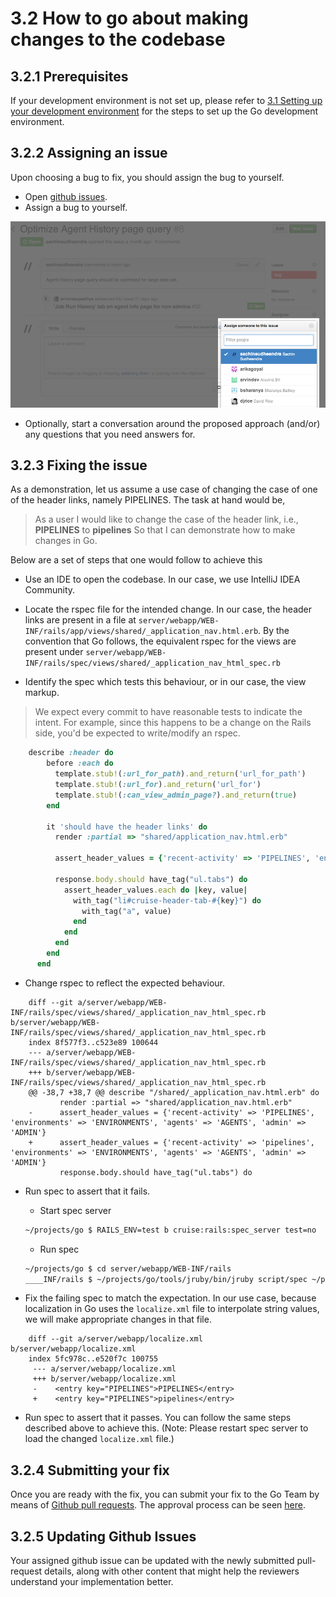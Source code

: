 # 3.2 How to go about making changes to the codebase

## 3.2.1 Prerequisites

If your development environment is not set up, please refer to [3.1 Setting up your development environment](3.1.md) for the steps to set up the Go development environment.

## 3.2.2 Assigning an issue

Upon choosing a bug to fix, you should assign the bug to yourself.

- Open [github issues](https://github.com/gocd/gocd/issues?state=open).
- Assign a bug to yourself.

![](images/assign_issue.png)

- Optionally, start a conversation around the proposed approach (and/or) any questions that you need answers for.

## 3.2.3 Fixing the issue

As a demonstration, let us assume a use case of changing the case of one of the header links, namely PIPELINES. The task at hand would be,

> As a user
> I would like to change the case of the header link, i.e., **PIPELINES** to **pipelines**
> So that I can demonstrate how to make changes in Go.

Below are a set of steps that one would follow to achieve this

- Use an IDE to open the codebase. In our case, we use IntelliJ IDEA Community.

- Locate the rspec file for the intended change. In our case, the header links are present in a file at ```server/webapp/WEB-INF/rails/app/views/shared/_application_nav.html.erb```. By the convention that Go follows, the equivalent rspec for the views are present under ```server/webapp/WEB-INF/rails/spec/views/shared/_application_nav_html_spec.rb```

- Identify the spec which tests this behaviour, or in our case, the view markup.
> We expect every commit to have reasonable tests to indicate the intent. For example, since this happens to be a change on the Rails side, you'd be expected to write/modify an rspec.

```ruby
    describe :header do
        before :each do
          template.stub!(:url_for_path).and_return('url_for_path')
          template.stub!(:url_for).and_return('url_for')
          template.stub!(:can_view_admin_page?).and_return(true)
        end

        it 'should have the header links' do
          render :partial => "shared/application_nav.html.erb"

          assert_header_values = {'recent-activity' => 'PIPELINES', 'environments' => 'ENVIRONMENTS', 'agents' => 'AGENTS', 'admin' => 'ADMIN'}

          response.body.should have_tag("ul.tabs") do
            assert_header_values.each do |key, value|
              with_tag("li#cruise-header-tab-#{key}") do
                with_tag("a", value)
              end
            end
          end
        end
      end
```

- Change rspec to reflect the expected behaviour.

```
    diff --git a/server/webapp/WEB-INF/rails/spec/views/shared/_application_nav_html_spec.rb b/server/webapp/WEB-INF/rails/spec/views/shared/_application_nav_html_spec.rb
    index 8f577f3..c523e89 100644
    --- a/server/webapp/WEB-INF/rails/spec/views/shared/_application_nav_html_spec.rb
    +++ b/server/webapp/WEB-INF/rails/spec/views/shared/_application_nav_html_spec.rb
    @@ -38,7 +38,7 @@ describe "/shared/_application_nav.html.erb" do
           render :partial => "shared/application_nav.html.erb"
    -      assert_header_values = {'recent-activity' => 'PIPELINES', 'environments' => 'ENVIRONMENTS', 'agents' => 'AGENTS', 'admin' => 'ADMIN'}
    +      assert_header_values = {'recent-activity' => 'pipelines', 'environments' => 'ENVIRONMENTS', 'agents' => 'AGENTS', 'admin' => 'ADMIN'}
           response.body.should have_tag("ul.tabs") do
```

- Run spec to assert that it fails.
    - Start spec server
    ```bash
    ~/projects/go $ RAILS_ENV=test b cruise:rails:spec_server test=no
    ```
    - Run spec
    ```bash
    ~/projects/go $ cd server/webapp/WEB-INF/rails
    ____INF/rails $ ~/projects/go/tools/jruby/bin/jruby script/spec ~/projects/go/server/webapp/WEB-INF/rails/spec/views/shared/_application_nav_html_spec.rb -X
    ```

- Fix the failing spec to match the expectation. In our use case, because localization in Go uses the ```localize.xml``` file to interpolate string values, we will make appropriate changes in that file.

```
    diff --git a/server/webapp/localize.xml b/server/webapp/localize.xml
    index 5fc978c..e520f7c 100755
     --- a/server/webapp/localize.xml
     +++ b/server/webapp/localize.xml
     -    <entry key="PIPELINES">PIPELINES</entry>
     +    <entry key="PIPELINES">pipelines</entry>
```

- Run spec to assert that it passes. You can follow the same steps described above to achieve this. (Note: Please restart spec server to load the changed ```localize.xml``` file.)

## 3.2.4 Submitting your fix

Once you are ready with the fix, you can submit your fix to the Go Team by means of [Github pull requests](https://help.github.com/articles/using-pull-requests). The approval process can be seen [here](http://go.cd).

## 3.2.5 Updating Github Issues

Your assigned github issue can be updated with the newly submitted pull-request details, along with other content that might help the reviewers understand your implementation better.

